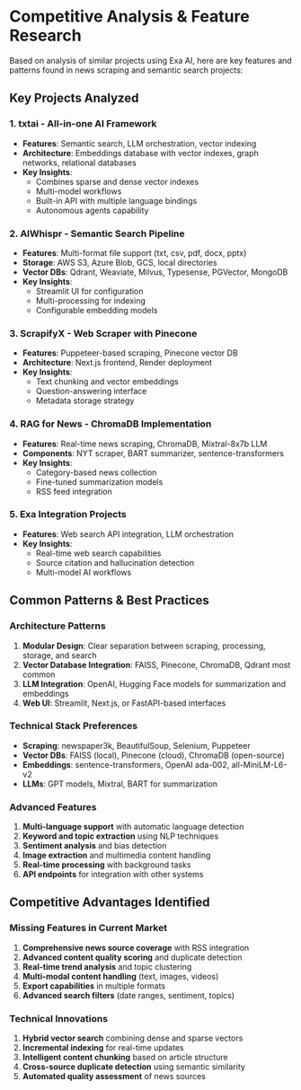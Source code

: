 # Competitive Analysis & Feature Research

Based on analysis of similar projects using Exa AI, here are key features and patterns found in news scraping and semantic search projects:

## Key Projects Analyzed

### 1. **txtai** - All-in-one AI Framework
- **Features**: Semantic search, LLM orchestration, vector indexing
- **Architecture**: Embeddings database with vector indexes, graph networks, relational databases
- **Key Insights**: 
  - Combines sparse and dense vector indexes
  - Multi-model workflows
  - Built-in API with multiple language bindings
  - Autonomous agents capability

### 2. **AIWhispr** - Semantic Search Pipeline
- **Features**: Multi-format file support (txt, csv, pdf, docx, pptx)
- **Storage**: AWS S3, Azure Blob, GCS, local directories
- **Vector DBs**: Qdrant, Weaviate, Milvus, Typesense, PGVector, MongoDB
- **Key Insights**:
  - Streamlit UI for configuration
  - Multi-processing for indexing
  - Configurable embedding models

### 3. **ScrapifyX** - Web Scraper with Pinecone
- **Features**: Puppeteer-based scraping, Pinecone vector DB
- **Architecture**: Next.js frontend, Render deployment
- **Key Insights**:
  - Text chunking and vector embeddings
  - Question-answering interface
  - Metadata storage strategy

### 4. **RAG for News** - ChromaDB Implementation
- **Features**: Real-time news scraping, ChromaDB, Mixtral-8x7b LLM
- **Components**: NYT scraper, BART summarizer, sentence-transformers
- **Key Insights**:
  - Category-based news collection
  - Fine-tuned summarization models
  - RSS feed integration

### 5. **Exa Integration Projects**
- **Features**: Web search API integration, LLM orchestration
- **Key Insights**:
  - Real-time web search capabilities
  - Source citation and hallucination detection
  - Multi-model AI workflows

## Common Patterns & Best Practices

### Architecture Patterns
1. **Modular Design**: Clear separation between scraping, processing, storage, and search
2. **Vector Database Integration**: FAISS, Pinecone, ChromaDB, Qdrant most common
3. **LLM Integration**: OpenAI, Hugging Face models for summarization and embeddings
4. **Web UI**: Streamlit, Next.js, or FastAPI-based interfaces

### Technical Stack Preferences
- **Scraping**: newspaper3k, BeautifulSoup, Selenium, Puppeteer
- **Vector DBs**: FAISS (local), Pinecone (cloud), ChromaDB (open-source)
- **Embeddings**: sentence-transformers, OpenAI ada-002, all-MiniLM-L6-v2
- **LLMs**: GPT models, Mixtral, BART for summarization

### Advanced Features
1. **Multi-language support** with automatic language detection
2. **Keyword and topic extraction** using NLP techniques
3. **Sentiment analysis** and bias detection
4. **Image extraction** and multimedia content handling
5. **Real-time processing** with background tasks
6. **API endpoints** for integration with other systems

## Competitive Advantages Identified

### Missing Features in Current Market
1. **Comprehensive news source coverage** with RSS integration
2. **Advanced content quality scoring** and duplicate detection
3. **Real-time trend analysis** and topic clustering
4. **Multi-modal content handling** (text, images, videos)
5. **Export capabilities** in multiple formats
6. **Advanced search filters** (date ranges, sentiment, topics)

### Technical Innovations
1. **Hybrid vector search** combining dense and sparse vectors
2. **Incremental indexing** for real-time updates
3. **Intelligent content chunking** based on article structure
4. **Cross-source duplicate detection** using semantic similarity
5. **Automated quality assessment** of news sources
